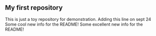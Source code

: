 ## My first repository
This is just a toy repository for demonstration.
Adding this line on sept 24
Some cool new info for the README!
Some excellent new info for the README!
